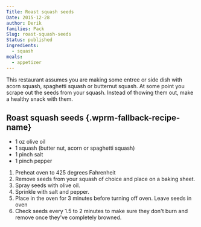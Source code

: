 ```yaml
---
Title: Roast squash seeds
Date: 2015-12-28
author: Derik
families: Pack
Slug: roast-squash-seeds
Status: published
ingredients:
  - squash
meals:
  - appetizer
---
```


This restaurant assumes you are making some entree or side dish with acorn squash, spaghetti squash or butternut squash. At some point you scrape out the seeds from your squash. Instead of thowing them out, make a healthy snack with them. <!--WPRM Recipe 220-->

<div class="wprm-fallback-recipe">

Roast squash seeds {.wprm-fallback-recipe-name}
------------------

<div class="wprm-fallback-recipe-ingredients">

-   1 oz olive oil
-   1 squash (butter nut, acorn or spaghetti squash)
-   1 pinch salt
-   1 pinch pepper

</div>

<div class="wprm-fallback-recipe-instructions">

1.  Preheat oven to 425 degrees Fahrenheit
2.  Remove seeds from your squash of choice and place on a baking sheet.
3.  Spray seeds with olive oil.
4.  Sprinkle with salt and pepper.
5.  Place in the oven for 3 minutes before turning off oven. Leave seeds in oven
6.  Check seeds every 1.5 to 2 minutes to make sure they don't burn and remove once they've completely browned.

</div>

<div class="wprm-fallback-recipe-notes">

</div>

</div>

<!--End WPRM Recipe-->
